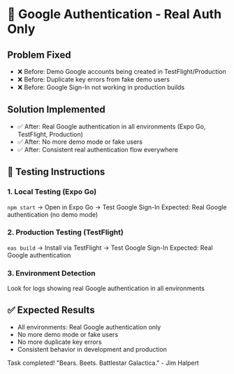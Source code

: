# 🔧 Google Authentication - Real Auth Only

## Problem Fixed
- ❌ Before: Demo Google accounts being created in TestFlight/Production
- ❌ Before: Duplicate key errors from fake demo users  
- ❌ Before: Google Sign-In not working in production builds

## Solution Implemented
- ✅ After: Real Google authentication in all environments (Expo Go, TestFlight, Production)
- ✅ After: No more demo mode or fake users
- ✅ After: Consistent real authentication flow everywhere

## 🧪 Testing Instructions

### 1. Local Testing (Expo Go)
`npm start` → Open in Expo Go → Test Google Sign-In
Expected: Real Google authentication (no demo mode)

### 2. Production Testing (TestFlight)  
`eas build` → Install via TestFlight → Test Google Sign-In
Expected: Real Google authentication

### 3. Environment Detection
Look for logs showing real Google authentication in all environments

## ✅ Expected Results
- All environments: Real Google authentication only
- No more demo mode or fake users
- No more duplicate key errors
- Consistent behavior in development and production

Task completed! "Bears. Beets. Battlestar Galactica." - Jim Halpert
